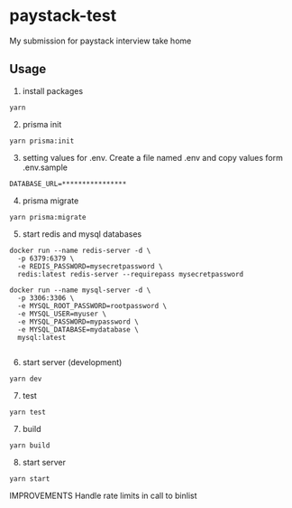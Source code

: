 # paystack-test

My submission for paystack interview take home

## Usage

1. install packages

```
yarn
```

2. prisma init

```
yarn prisma:init
```

3. setting values for .env. Create a file named .env and copy values form .env.sample

```
DATABASE_URL=****************
```

4. prisma migrate

```
yarn prisma:migrate
```

5. start redis and mysql databases

```
docker run --name redis-server -d \
  -p 6379:6379 \
  -e REDIS_PASSWORD=mysecretpassword \
  redis:latest redis-server --requirepass mysecretpassword

docker run --name mysql-server -d \
  -p 3306:3306 \
  -e MYSQL_ROOT_PASSWORD=rootpassword \
  -e MYSQL_USER=myuser \
  -e MYSQL_PASSWORD=mypassword \
  -e MYSQL_DATABASE=mydatabase \
  mysql:latest


```

6. start server (development)

```
yarn dev
```

7. test

```
yarn test
```

7. build

```
yarn build
```

8. start server

```
yarn start
```

IMPROVEMENTS
Handle rate limits in call to binlist
